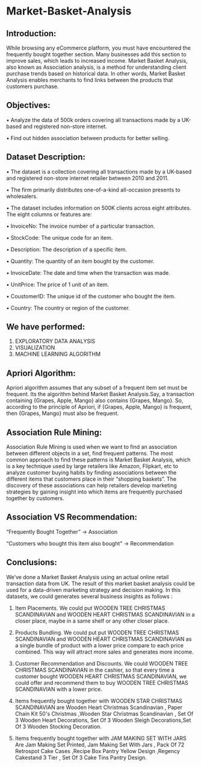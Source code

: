 # Market-Basket-Analysis
## Introduction:
While browsing any eCommerce platform, you must have encountered the frequently bought together section. Many businesses add this section to improve sales, which leads to increased income. Market Basket Analysis, also known as Association analysis, is a method for understanding client purchase trends based on historical data. In other words, Market Basket Analysis enables merchants to find links between the products that customers purchase.
## Objectives:
•	Analyze the  data of 500k orders covering all transactions made by a UK-based and registered non-store internet.

•	Find out hidden association between products for better selling. 
## Dataset Description:
•	The dataset is a collection covering all transactions made by a UK-based and registered non-store internet retailer between 2010 and 2011.

•	The firm primarily distributes one-of-a-kind all-occasion presents to wholesalers.

•	The dataset includes information on 500K clients across eight attributes. The eight columns or features are:

•	InvoiceNo:     The invoice number of a particular transaction.

•	StockCode:    The unique code for an item.

•	Description:    The description of a specific item.

•	Quantity:         The quantity of an item bought by the customer.

•	InvoiceDate:   The date and time when the transaction was made.

•	UnitPrice:        The price of 1 unit of an item.

•	CoustomerID:  The unique id of the customer who bought the item.

•	Country:           The country or region of the customer.
## We have performed:
1) EXPLORATORY DATA ANALYSIS
2) VISUALIZATION
3) MACHINE LEARNING ALGORITHM
## Apriori Algorithm:
Apriori algorithm assumes that any subset of a frequent item set must be frequent. Its the algorithm behind Market Basket Analysis.Say, a transaction containing {Grapes, Apple, Mango} also contains {Grapes, Mango}. So, according to the principle of Apriori, if {Grapes, Apple, Mango} is frequent, then {Grapes, Mango} must also be frequent.
## Association Rule Mining:
Association Rule Mining is used when we want to find an association between different objects in a set, find frequent patterns.
The most common approach to find these patterns is Market Basket Analysis, which is a key technique used by large retailers like Amazon, Flipkart, etc to analyze customer buying habits by finding associations between the different items that customers place in their “shopping baskets”. The discovery of these associations can help retailers develop marketing strategies by gaining insight into which items are frequently purchased together by customers.
## Association VS Recommendation:
 “Frequently Bought Together” → Association
 
 “Customers who bought this item also bought” → Recommendation
## Conclusions:
 We’ve done a Market Basket Analysis using an actual online retail transaction data from UK. The result of this market basket analysis could be used for a data-driven marketing strategy and decision making. In this datasets, we could generates several business insights as follows :

1) Item Placements. We could put WOODEN TREE CHRISTMAS SCANDINAVIAN and WOODEN HEART CHRISTMAS SCANDINAVIAN in a closer place, maybe in a same shelf or any other closer place.

2) Products Bundling. We could put put WOODEN TREE CHRISTMAS SCANDINAVIAN and WOODEN HEART CHRISTMAS SCANDINAVIAN as a single bundle of product with a lower price compare to each price combined. This way will attract more sales and generates more income.

3) Customer Recommendation and Discounts. We could WOODEN TREE CHRISTMAS SCANDINAVIAN in the cashier, so that every time a customer bought WOODEN HEART CHRISTMAS SCANDINAVIAN, we could offer and recommend them to buy WOODEN TREE CHRISTMAS SCANDINAVIAN with a lower price.

4) Items frequently bought together with WOODEN STAR CHRISTMAS SCANDINAVIAN are Wooden Heart Christmas Scandinavian , Paper Chain Kit 50's Christmas ,Wooden Star Christmas Scandinavian , Set Of 3 Wooden Heart Decorations, Set Of 3 Wooden Sleigh Decorations,Set Of 3 Wooden Stocking Decoration.

5) Items frequently bought together with JAM MAKING SET WITH JARS Are Jam Making Set Printed, Jam Making Set With Jars , Pack Of 72 Retrospot Cake Cases ,Recipe Box Pantry Yellow Design ,Regency Cakestand 3 Tier , Set Of 3 Cake Tins Pantry Design.









